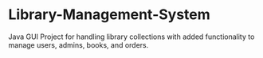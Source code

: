 # Library-Management-System
Java GUI Project for handling library collections with added functionality to manage users, admins, books, and orders.

